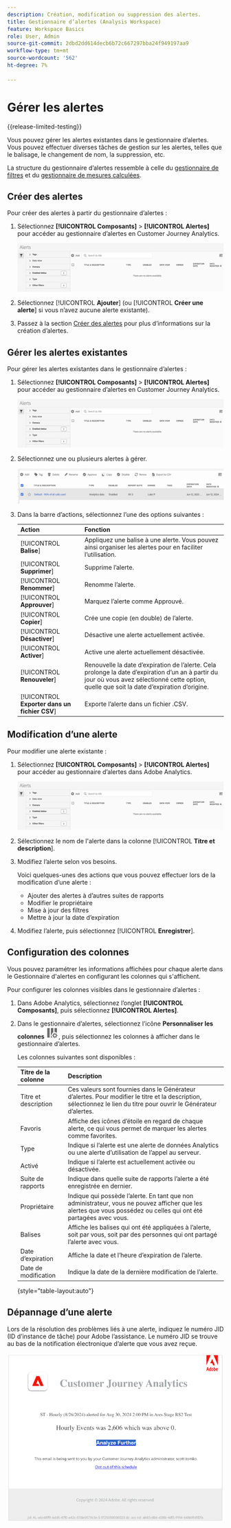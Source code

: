```yaml
---
description: Création, modification ou suppression des alertes.
title: Gestionnaire d’alertes (Analysis Workspace)
feature: Workspace Basics
role: User, Admin
source-git-commit: 2dbd2dd614decb6b72c667297bba24f949197aa9
workflow-type: tm+mt
source-wordcount: '562'
ht-degree: 7%

---
```


# Gérer les alertes

{{release-limited-testing}}

Vous pouvez gérer les alertes existantes dans le gestionnaire d’alertes. Vous pouvez effectuer diverses tâches de gestion sur les alertes, telles que le balisage, le changement de nom, la suppression, etc.

La structure du gestionnaire d’alertes ressemble à celle du [gestionnaire de filtres](/help/components/filters/manage-filters.md) et du [ gestionnaire de mesures calculées](/help/components/calc-metrics/cm-workflow/cm-manager.md).

## Créer des alertes

Pour créer des alertes à partir du gestionnaire d’alertes :

1. Sélectionnez **[!UICONTROL Composants]** > **[!UICONTROL Alertes]** pour accéder au gestionnaire d’alertes en Customer Journey Analytics.

   ![](assets/alert-manager.png)

1. Sélectionnez [!UICONTROL **Ajouter**] (ou [!UICONTROL **Créer une alerte**] si vous n’avez aucune alerte existante).

1. Passez à la section [Créer des alertes](/help/analysis-workspace/c-intelligent-alerts/alert-builder.md) pour plus d’informations sur la création d’alertes.

## Gérer les alertes existantes

Pour gérer les alertes existantes dans le gestionnaire d’alertes :

1. Sélectionnez **[!UICONTROL Composants]** > **[!UICONTROL Alertes]** pour accéder au gestionnaire d’alertes en Customer Journey Analytics.

   ![](assets/alert-manager.png)

1. Sélectionnez une ou plusieurs alertes à gérer.

   ![](assets/alert-manager-tasks.png)

1. Dans la barre d’actions, sélectionnez l’une des options suivantes :

   | Action | Fonction |
   |---------|----------|
   | [!UICONTROL **Balise**] | Appliquez une balise à une alerte. Vous pouvez ainsi organiser les alertes pour en faciliter l’utilisation. |
   | [!UICONTROL **Supprimer**] | Supprime l’alerte. |
   | [!UICONTROL **Renommer**] | Renomme l’alerte. |
   | [!UICONTROL **Approuver**] | Marquez l’alerte comme Approuvé. |
   | [!UICONTROL **Copier**] | Crée une copie (en double) de l’alerte. |
   | [!UICONTROL **Désactiver**] | Désactive une alerte actuellement activée. |
   | [!UICONTROL **Activer**] | Active une alerte actuellement désactivée. |
   | [!UICONTROL **Renouveler**] | Renouvelle la date d’expiration de l’alerte. Cela prolonge la date d’expiration d’un an à partir du jour où vous avez sélectionné cette option, quelle que soit la date d’expiration d’origine. |
   | [!UICONTROL **Exporter dans un fichier CSV**] | Exporte l’alerte dans un fichier .CSV. |

## Modification d’une alerte

Pour modifier une alerte existante :

1. Sélectionnez **[!UICONTROL Composants]** > **[!UICONTROL Alertes]** pour accéder au gestionnaire d’alertes dans Adobe Analytics.

   ![](assets/alert-manager.png)

1. Sélectionnez le nom de l&#39;alerte dans la colonne [!UICONTROL **Titre et description**].

1. Modifiez l’alerte selon vos besoins.

   Voici quelques-unes des actions que vous pouvez effectuer lors de la modification d’une alerte :

   * Ajouter des alertes à d’autres suites de rapports
   * Modifier le propriétaire
   * Mise à jour des filtres
   * Mettre à jour la date d’expiration

1. Modifiez l’alerte, puis sélectionnez [!UICONTROL **Enregistrer**].

## Configuration des colonnes

Vous pouvez paramétrer les informations affichées pour chaque alerte dans le Gestionnaire d&#39;alertes en configurant les colonnes qui s&#39;affichent.

Pour configurer les colonnes visibles dans le gestionnaire d’alertes :

1. Dans Adobe Analytics, sélectionnez l’onglet **[!UICONTROL Composants]**, puis sélectionnez **[!UICONTROL Alertes]**.

1. Dans le gestionnaire d’alertes, sélectionnez l’icône **Personnaliser les colonnes** ![ icône ](assets/customize-columns-icon.png), puis sélectionnez les colonnes à afficher dans le gestionnaire d’alertes.

   Les colonnes suivantes sont disponibles :

   | Titre de la colonne | Description |
   |---|---|
   | Titre et description | Ces valeurs sont fournies dans le Générateur d’alertes. Pour modifier le titre et la description, sélectionnez le lien du titre pour ouvrir le Générateur d’alertes. |
   | Favoris | Affiche des icônes d’étoile en regard de chaque alerte, ce qui vous permet de marquer les alertes comme favorites. <!-- For more information, see [Mark calculated metrics as favorites](/help/components/c-calcmetrics/c-workflow/cm-workflow/cm-favorite.md). --> |
   | Type | Indique si l’alerte est une alerte de données Analytics ou une alerte d’utilisation de l’appel au serveur. |
   | Activé | Indique si l’alerte est actuellement activée ou désactivée. |
   | Suite de rapports | Indique dans quelle suite de rapports l’alerte a été enregistrée en dernier. |
   | Propriétaire | Indique qui possède l’alerte. En tant que non administrateur, vous ne pouvez afficher que les alertes que vous possédez ou celles qui ont été partagées avec vous. |
   | Balises | Affiche les balises qui ont été appliquées à l’alerte, soit par vous, soit par des personnes qui ont partagé l’alerte avec vous. |
   | Date d’expiration | Affiche la date et l’heure d’expiration de l’alerte. |
   | Date de modification | Indique la date de la dernière modification de l’alerte. |

   {style="table-layout:auto"}

   <!-- When "Last used" column is added, add this information as the description: Shows the date when the alert was last used. <p>This information can help you determine whether a component is valuable to users in your organization, where it is used, and if it needs to be deleted or modified.</p><p>Consider the following when viewing this column:</p><ul><li>This information does not include usage from the API, Report Builder, or Data Warehouse.</li><li>For some components, this column might not contain data if the component was last used prior to September 2023.</li></ul> -->

## Dépannage d’une alerte

Lors de la résolution des problèmes liés à une alerte, indiquez le numéro JID (ID d’instance de tâche) pour Adobe l’assistance. Le numéro JID se trouve au bas de la notification électronique d’alerte que vous avez reçue.

![Email d’alerte](assets/alerts-email.PNG)